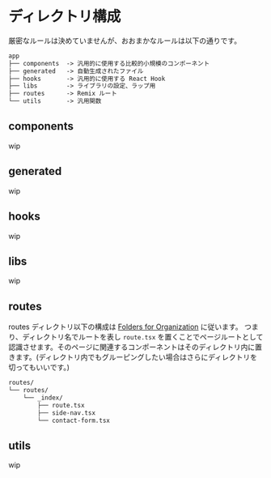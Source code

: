 # ディレクトリ構成

厳密なルールは決めていませんが、おおまかなルールは以下の通りです。

```txt
app
├── components	-> 汎用的に使用する比較的小規模のコンポーネント
├── generated	-> 自動生成されたファイル
├── hooks	    -> 汎用的に使用する React Hook
├── libs		-> ライブラリの設定、ラップ用
├── routes		-> Remix ルート
└── utils		-> 汎用関数
```

## components

wip

## generated

wip

## hooks

wip

## libs

wip

## routes

routes ディレクトリ以下の構成は [Folders for Organization](https://remix.run/docs/en/main/file-conventions/routes#folders-for-organization) に従います。
つまり、ディレクトリ名でルートを表し `route.tsx` を置くことでページルートとして認識させます。そのページに関連するコンポーネントはそのディレクトリ内に置きます。(ディレクトリ内でもグルーピングしたい場合はさらにディレクトリを切ってもいいです。)

```txt
routes/
└── routes/
    └── _index/
        ├── route.tsx
        ├── side-nav.tsx
        └── contact-form.tsx
```

## utils

wip
